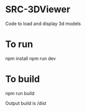 # SRC-3DViewer
Code to load and display 3d models

# To run

npm install
npm run dev


# To build
npm run build

Output build is /dist